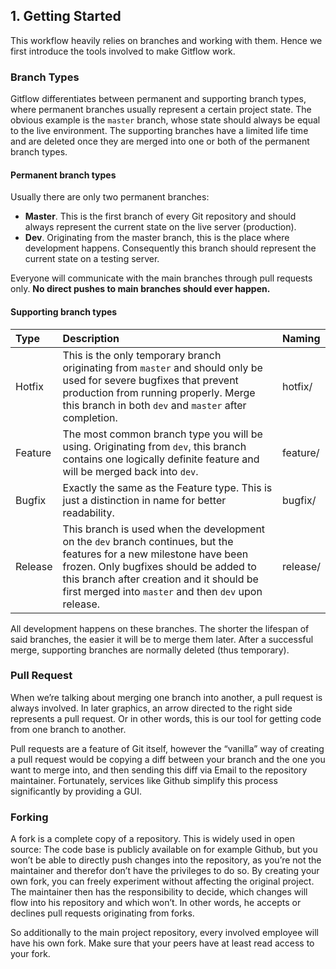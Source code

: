 ## 1. Getting Started

This workflow heavily relies on branches and working with them. Hence we first introduce the tools involved to make Gitflow work.

### Branch Types

Gitflow differentiates between permanent and supporting branch types, where permanent branches usually represent a certain project state. The obvious example is the `master` branch, whose state should always be equal to the live environment. The supporting branches have a limited life time and are deleted once they are merged into one or both of the permanent branch types.

#### Permanent branch types

Usually there are only two permanent branches:

* **Master**. This is the first branch of every Git repository and should always represent the current state on the live server (production). 
* **Dev**. Originating from the master branch, this is the place where development happens. Consequently this branch should represent the current state on a testing server.

Everyone will communicate with the main branches through pull requests only. **No direct pushes to main branches should ever happen.**

#### Supporting branch types

| Type | Description | Naming |
| :------------- | :------------- | :----- |
| Hotfix | This is the only temporary branch originating from `master` and should only be used for severe bugfixes that prevent production from running properly. Merge this branch in both `dev` and `master` after completion. | hotfix/<name> |
| Feature | The most common branch type you will be using. Originating from `dev`, this branch contains one logically definite feature and will be merged back into `dev`. | feature/<name> |
| Bugfix | Exactly the same as the Feature type. This is just a distinction in name for better readability. | bugfix/<name> |
| Release | This branch is used when the development on the `dev` branch continues, but the features for a new milestone have been frozen. Only bugfixes should be added to this branch after creation and it should be first merged into `master` and then `dev` upon release. | release/<name> |

All development happens on these branches. The shorter the lifespan of said branches, the easier it will be to merge them later. After a successful merge, supporting branches are normally deleted (thus temporary).


### Pull Request

When we’re talking about merging one branch into another, a pull request is always involved. In later graphics, an arrow directed to the right side represents a pull request. Or in other words, this is our tool for getting code from one branch to another.

Pull requests are a feature of Git itself, however the “vanilla” way of creating a pull request would be copying a diff between your branch and the one you want to merge into, and then sending this diff via Email to the repository maintainer. Fortunately, services like Github simplify this process significantly by providing a GUI.


### Forking

A fork is a complete copy of a repository. This is widely used in open source: The code base is publicly available on for example Github, but you won’t be able to directly push changes into the repository, as you’re not the maintainer and therefor don’t have the privileges to do so. By creating your own fork, you can freely experiment without affecting the original project. The maintainer then has the responsibility to decide, which changes will flow into his repository and which won’t. In other words, he accepts or declines pull requests originating from forks.

So additionally to the main project repository, every involved employee will have his own fork. Make sure that your peers have at least read access to your fork.
